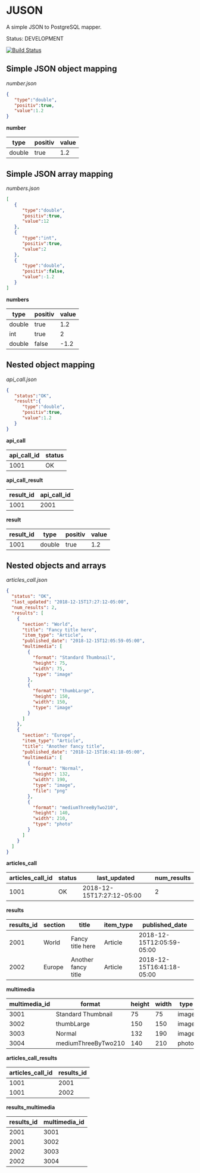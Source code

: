# JUSON
A simple JSON to PostgreSQL mapper.

Status: DEVELOPMENT

[![Build Status](https://travis-ci.com/JulianRiegraf/postjson.svg?token=ziwkzZeesRqGqDpdiqQf&branch=master)](https://travis-ci.com/JulianRiegraf/postjson)

## Simple JSON object mapping

*number.json*
```JSON
{
   "type":"double",
   "positiv":true,
   "value":1.2
}
```

**number**

| type   | positiv | value |
| ------ | ------- | ----- |
| double | true    | 1.2   |

## Simple JSON array mapping

*numbers.json*
```JSON
[
   {
      "type":"double",
      "positiv":true,
      "value":12
   },
   {
      "type":"int",
      "positiv":true,
      "value":2
   },
   {
      "type":"double",
      "positiv":false,
      "value":-1.2
   }
]
```

**numbers**

| type   | positiv | value |
| ------ | ------- | ----- |
| double | true    | 1.2   |
| int    | true    | 2     |
| double | false   | -1.2  |

## Nested object mapping

*api_call.json*
```JSON
{
   "status":"OK",
   "result":{
      "type":"double",
      "positiv":true,
      "value":1.2
   }
}
```

**api_call**

| api_call_id | status |
| ----------- | ------ |
| 1001        | OK     |

**api_call_result**

| result_id | api_call_id |
| --------- | ----------- |
| 1001      | 2001        |


**result**

| result_id | type   | positiv | value |
| --------- | ------ | ------- | ----- |
| 1001      | double | true    | 1.2   |

## Nested objects and arrays

*articles_call.json*
```JSON
{
  "status": "OK",
  "last_updated": "2018-12-15T17:27:12-05:00",
  "num_results": 2,
  "results": [
    {
      "section": "World",
      "title": "Fancy title here",
      "item_type": "Article",
      "published_date": "2018-12-15T12:05:59-05:00",
      "multimedia": [
        {
          "format": "Standard Thumbnail",
          "height": 75,
          "width": 75,
          "type": "image"
        },
        {
          "format": "thumbLarge",
          "height": 150,
          "width": 150,
          "type": "image"
        }
      ]
    },
    {
      "section": "Europe",
      "item_type": "Article",
      "title": "Another fancy title",
      "published_date": "2018-12-15T16:41:18-05:00",
      "multimedia": [
        {
          "format": "Normal",
          "height": 132,
          "width": 190,
          "type": "image",
          "file": "png"
        },
        {
          "format": "mediumThreeByTwo210",
          "height": 140,
          "width": 210,
          "type": "photo"
        }
      ]
    }
  ]
}
```

**articles_call**

| articles_call_id | status | last_updated              | num_results |
| ---------------- | ------ | ------------------------- | ----------- |
| 1001             | OK     | 2018-12-15T17:27:12-05:00 | 2           |

**results**

| results_id | section | title               | item_type | published_date            |
| ---------- | ------- | ------------------- | ----------| ------------------------- |
| 2001       | World   | Fancy title here    | Article   | 2018-12-15T12:05:59-05:00 |
| 2002       | Europe  | Another fancy title | Article   | 2018-12-15T16:41:18-05:00 |


**multimedia**

| multimedia_id | format              | height | width | type  | file |
| ------------- | ------------------- | ------ | ----- | ----- | ---- |
| 3001          | Standard Thumbnail  | 75     | 75    | image | null |
| 3002          | thumbLarge          | 150    | 150   | image | null |
| 3003          | Normal              | 132    | 190   | image | png  |
| 3004          | mediumThreeByTwo210 | 140    | 210   | photo | null |

**articles_call_results**

| articles_call_id | results_id |
| ---------------- | ---------- |
| 1001             | 2001       |
| 1001             | 2002       |

  
**results_multimedia**

| results_id | multimedia_id |
| ---------- | ------------- |
| 2001       | 3001          |
| 2001       | 3002          |
| 2002       | 3003          |
| 2002       | 3004          |